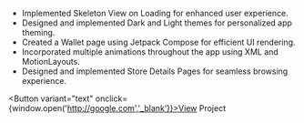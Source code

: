 - Implemented Skeleton View on Loading for enhanced user experience.
- Designed and implemented Dark and Light themes for personalized app theming.
- Created a Wallet page using Jetpack Compose for efficient UI rendering.
- Incorporated multiple animations throughout the app using XML and MotionLayouts.
- Designed and implemented Store Details Pages for seamless browsing experience.



 <Button variant="text"  onclick={window.open('http://google.com','_blank')}>View Project</Button>

